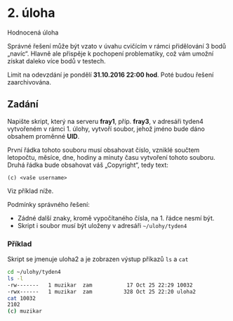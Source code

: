 # 2. úloha #

Hodnocená úloha

Správné řešení může být vzato v úvahu cvičícím v rámci přidělování 3 bodů „navíc“. Hlavně ale přispěje k pochopení problematiky, což vám umožní získat daleko více bodů v testech.

Limit na odevzdání je pondělí **31.10.2016 22:00 hod**. Poté budou řešení zaarchivována.

## Zadání ##

Napište skript, který na serveru **fray1**, příp. **fray3**, v adresáři tyden4 vytvořeném v rámci 1. úlohy, vytvoří soubor, jehož jméno bude dáno obsahem proměnné **UID**.

První řádka tohoto souboru musí obsahovat číslo, vzniklé součtem letopočtu, měsíce, dne, hodiny a minuty času vytvoření tohoto souboru. Druhá řádka bude obsahovat váš „Copyright“, tedy text:

`(c) <vaše username>`

Viz příklad níže.

Podmínky správného řešení:

* Zádné další znaky, kromě vypočítaného čísla, na 1. řádce nesmí být.
* Skript i soubor musí být uloženy v adresáři `~/ulohy/tyden4`

### Příklad ###

Skript se jmenuje uloha2 a je zobrazen výstup příkazů `ls` a `cat`

``` bash
cd ~/ulohy/tyden4
ls -l
-rw-------   1 muzikar  zam           17 Oct 25 22:29 10032
-rwx------   1 muzikar  zam          328 Oct 25 22:20 uloha2
cat 10032
2102
(c) muzikar
```
